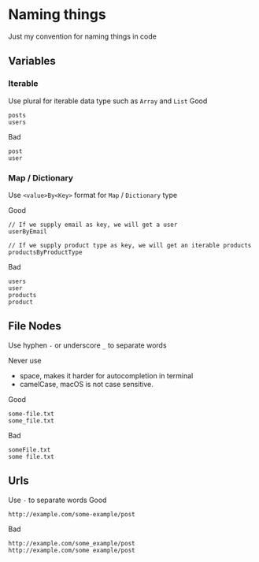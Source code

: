 # Naming things
Just my convention for naming things in code


## Variables

### Iterable
Use plural for iterable data type such as `Array` and `List`
Good
```
posts
users
```

Bad
```
post
user
```

### Map / Dictionary
Use `<value>By<Key>` format for `Map` / `Dictionary` type

Good
```
// If we supply email as key, we will get a user
userByEmail

// If we supply product type as key, we will get an iterable products
productsByProductType
```

Bad
```
users
user
products
product
```

## File Nodes
Use hyphen `-` or underscore `_` to separate words

Never use
- space, makes it harder for autocompletion in terminal
- camelCase, macOS is not case sensitive.

Good
```
some-file.txt
some_file.txt
```

Bad

```
someFile.txt
some file.txt
```


## Urls
Use `-` to separate words
Good

```
http://example.com/some-example/post
```

Bad

```
http://example.com/some_example/post
http://example.com/some example/post
```

